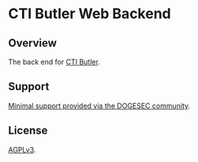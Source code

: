 # CTI Butler Web Backend

## Overview

The back end for [CTI Butler](https://www.ctibutler.com/).

## Support

[Minimal support provided via the DOGESEC community](https://community.dogesec.com/).

## License

[AGPLv3](/LICENSE).